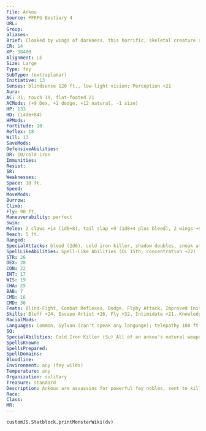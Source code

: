 ```yaml
---
File: Ankou
Source: PFRPG Bestiary 4
URL: 
Group: 
aliases: 
Brief: Cloaked by wings of darkness, this horrific, skeletal creature appears to burn from within.
CR: 14
XP: 38400
Alignment: LE
Size: Large
Type: fey
SubType: (extraplanar)
Initiative: 13
Senses: blindsense 120 ft., low-light vision; Perception +21
Aura: 
AC: 31, touch 19, flat-footed 21
ACMods: (+9 Dex, +1 dodge, +12 natural, -1 size)
HP: 133
HD: (14d6+84)
HPMods: 
Fortitude: 10
Reflex: 18
Will: 13
SaveMods: 
DefensiveAbilities: 
DR: 10/cold iron
Immunities: 
Resist: 
SR: 
Weaknesses: 
Space: 10 ft.
Speed: 
MoveMods: 
Burrow: 
Climb: 
Fly: 90 ft.
Maneuverability: perfect
Swim: 
Melee: 2 claws +14 (1d6+8), tail slap +9 (1d8+4 plus bleed), 2 wings +9 (1d8+4 plus bleed)
Reach: 5 ft.
Ranged: 
SpecialAttacks: bleed (2d6), cold iron killer, shadow doubles, sneak attack +3d6
SpellLikeAbilities: Spell-Like Abilities (CL 15th; concentration +22)  At Will-deeper darkness, ray of exhaustion (DC 20), silence (self only) 3/day-dimensional anchor, greater teleport, true seeing 1/day-circle of death (DC 23), discern location, prismatic spray (DC 24)
STR: 26
DEX: 28
CON: 22
INT: 17
WIS: 19
CHA: 25
BAB: 7
CMB: 16
CMD: 36
Feats: Blind-Fight, Combat Reflexes, Dodge, Flyby Attack, Improved Initiative, Lightning Stance, Wind Stance
Skills: Bluff +24, Escape Artist +26, Fly +32, Intimidate +21, Knowledge (nature) +20, Knowledge (planes) +17, Perception +21, Sense Motive +21, Stealth +22
RacialMods: 
Languages: Common, Sylvan (can't speak any language); telepathy 100 ft.
SQ: 
SpecialAbilities: Cold Iron Killer (Su) All of an ankou's natural weapons are treated as cold iron for the purpose of overcoming damage reduction.  Shadow Doubles (Su) Once per day as a free action, an ankou can conjure up to four shadowy duplicates, which appear anywhere within 60 feet of the ankou and last a number of rounds equal to the ankou's Charisma modifier (typically 7 rounds). These shadow doubles are identical to the original in all respects except that when conjured they have a number of hit points equal to 20% of the true ankou's total hit points (26 hit points if conjured by an ankou with full hit points). The doubles have all of the true ankou's melee attacks and abilities, except they can't create more shadow doubles or use the ankou's spell-like abilities except for deeper darkness. Any creature that interacts with a shadow double can attempt a Will save to disbelieve the duplicate (DC 10 + 1/2 the ankou's Hit Dice + the ankou's Charisma modifier, typically DC 24). Against a creature that recognizes a shadow double for what it is, the double functions as a shadow conjuration (Pathfinder RPG Core Rulebook 340). Shadow doubles take double damage from spells with the light descriptor. If the true ankou is slain, is rendered unconscious, or is ever more than 120 feet from a shadow double, the duplicates instantly vanish.
SpellsKnown: 
SpellsPrepared: 
SpellDomains: 
Bloodline: 
Environment: any (fey wilds)
Temperature: any
Organization: solitary
Treasure: standard
Description: Ankous are assassins for powerful fey nobles, sent to kill, terrify, and torture. They never speak, only telepathically whisper their lord's verdict to victims. A typical ankou is 10 feet tall and has an 8-foot wingspan, but weighs less than 100 pounds.
Race: 
Class: 
MR: 
---
```

```dataviewjs
customJS.Statblock.printMonsterWiki(dv)
```
